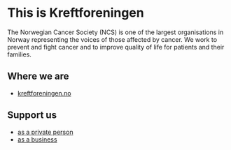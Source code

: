 # This is Kreftforeningen

The Norwegian Cancer Society (NCS) is one of the largest organisations in Norway representing the voices of those affected by cancer. We work to prevent and fight cancer and to improve quality of life for patients and their families.

## Where we are

- [kreftforeningen.no](https://kreftforeningen.no/)

## Support us

- [as a private person](https://kreftforeningen.no/stott-kreftforeningen/)
- [as a business](https://kreftforeningen.no/stott-kreftforeningen/for-naeringsliv-og-bedrifter/)
